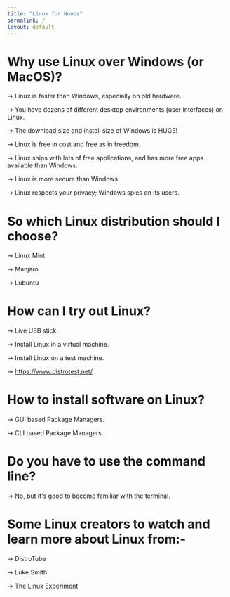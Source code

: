 ```yaml
---
title: "Linux for Noobs"
permalink: /
layout: default
---
```


# Why use Linux over Windows (or MacOS)?

-> Linux is faster than Windows, especially on old hardware.

-> You have dozens of different desktop environments (user interfaces) on Linux.

-> The download size and install size of Windows is HUGE!

-> Linux is free in cost and free as in freedom.

-> Linux ships with lots of free applications, and has more free apps available than Windows.

-> Linux is more secure than Windows.

-> Linux respects your privacy; Windows spies on its users.

# So which Linux distribution should I choose?

-> Linux Mint

-> Manjaro

-> Lubuntu

# How can I try out Linux?

-> Live USB stick.

-> Install Linux in a virtual machine.

-> Install Linux on a test machine.

-> https://www.distrotest.net/

# How to install software on Linux?

-> GUI based Package Managers.

-> CLI based Package Managers.

# Do you have to use the command line?

-> No, but it's good to become familiar with the terminal.

# Some Linux creators to watch and learn more about Linux from:-

-> DistroTube

-> Luke Smith

-> The Linux Experiment
